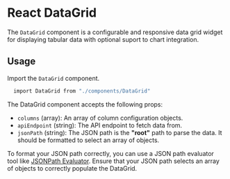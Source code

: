 # React DataGrid

The `DataGrid` component is a configurable and responsive data grid widget for displaying tabular data with optional suport to chart integration.

## Usage

Import the `DataGrid` component.

```bash
  import DataGrid from "./components/DataGrid"
```

The DataGrid component accepts the following props:


* `columns` (array): An array of column configuration objects.
* `apiEndpoint` (string): The API endpoint to fetch data from.
* `jsonPath` (string): The JSON path is the **"root"** path to parse the data. It should be formatted to select an array of objects.

To format your JSON path correctly, you can use a JSON path evaluator tool like [JSONPath Evaluator](https://jsonpath.com/). Ensure that your JSON path selects an array of objects to correctly populate the DataGrid.
